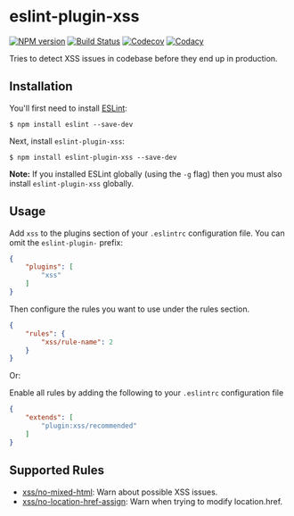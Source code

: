 # eslint-plugin-xss

[![NPM version](http://img.shields.io/npm/v/eslint-plugin-xss.svg)](https://www.npmjs.com/package/eslint-plugin-xss)
[![Build Status](https://travis-ci.org/Rantanen/eslint-plugin-xss.svg?branch=master)](https://travis-ci.org/Rantanen/eslint-plugin-xss)
[![Codecov](https://codecov.io/gh/Rantanen/eslint-plugin-xss/branch/master/graph/badge.svg)](https://codecov.io/gh/Rantanen/eslint-plugin-xss)
[![Codacy](https://api.codacy.com/project/badge/grade/13e5c7abeb4545359ca9b02c0e91bb72)](https://www.codacy.com/app/jubjub/eslint-plugin-xss)

Tries to detect XSS issues in codebase before they end up in production.

## Installation

You'll first need to install [ESLint](http://eslint.org):

```
$ npm install eslint --save-dev
```

Next, install `eslint-plugin-xss`:

```
$ npm install eslint-plugin-xss --save-dev
```

**Note:** If you installed ESLint globally (using the `-g` flag) then you must also install `eslint-plugin-xss` globally.

## Usage

Add `xss` to the plugins section of your `.eslintrc` configuration file. You can omit the `eslint-plugin-` prefix:

```json
{
    "plugins": [
        "xss"
    ]
}
```

Then configure the rules you want to use under the rules section.

```json
{
    "rules": {
        "xss/rule-name": 2
    }
}
```

Or:

Enable all rules by adding the following to your `.eslintrc` configuration file

```json
{
    "extends": [
        "plugin:xss/recommended"
    ]
}
```

## Supported Rules

* [xss/no-mixed-html](docs/rules/no-mixed-html.md): Warn about possible XSS issues.
* [xss/no-location-href-assign](docs/rules/no-location-href-assign.md): Warn when trying to modify location.href.

